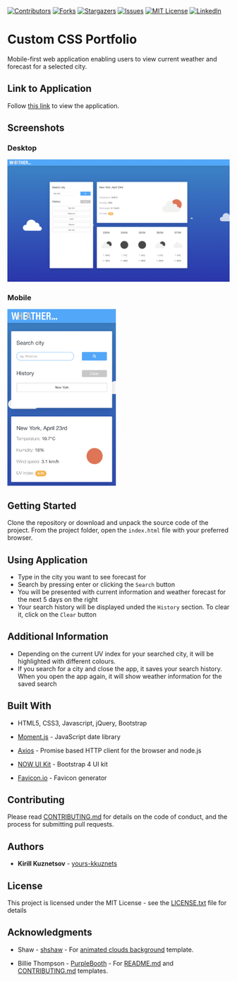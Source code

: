 [contributors-shield]: https://img.shields.io/github/contributors/yours-kkuznets/Wheather-Forecast.svg?style=flat-square
[contributors-url]: https://github.com/yours-kkuznets/Wheather-Forecast/graphs/contributors
[forks-shield]: https://img.shields.io/github/forks/yours-kkuznets/Wheather-Forecast.svg?style=flat-square
[forks-url]: https://github.com/yours-kkuznets/Wheather-Forecast/network/members
[stars-shield]: https://img.shields.io/github/stars/yours-kkuznets/Wheather-Forecast.svg?style=flat-square
[stars-url]: https://github.com/yours-kkuznets/Wheather-Forecast/stargazers
[issues-shield]: https://img.shields.io/github/issues/yours-kkuznets/Wheather-Forecast.svg?style=flat-square
[issues-url]: https://github.com/yours-kkuznets/Wheather-Forecast/issues
[license-shield]: https://img.shields.io/github/license/yours-kkuznets/Wheather-Forecast.svg?style=flat-square
[license-url]: https://github.com/yours-kkuznets/Wheather-Forecast/blob/master/LICENSE.txt
[linkedin-shield]: https://img.shields.io/badge/-LinkedIn-black.svg?style=flat-square&logo=linkedin&colorB=555
[linkedin-url]: https://linkedin.com/in/yourskkuznets

[![Contributors][contributors-shield]][contributors-url] [![Forks][forks-shield]][forks-url] [![Stargazers][stars-shield]][stars-url] [![Issues][issues-shield]][issues-url] [![MIT License][license-shield]][license-url] [![LinkedIn][linkedin-shield]][linkedin-url]

# Custom CSS Portfolio

Mobile-first web application enabling users to view current weather and forecast for a selected city.

## Link to Application

Follow [this link](https://yours-kkuznets.github.io/Wheather-Forecast/) to view the application.

## Screenshots

### Desktop

<img src="assets/img/desktop.png" alt="Custom CSS portfolio website desktop screenshot"/>

### Mobile

<img src="assets/img/mobile.png" height="400" alt="Custom CSS portfolio website mobile screenshot"/>

## Getting Started

Clone the repository or download and unpack the source code of the project. From the project folder, open the `index.html` file with your preferred browser.

## Using Application

- Type in the city you want to see forecast for
- Search by pressing enter or clicking the `Search` button
- You will be presented with current information and weather forecast for the next 5 days on the right
- Your search history will be displayed unded the `History` section. To clear it, click on the `Clear` button

## Additional Information

- Depending on the current UV index for your searched city, it will be highlighted with different colours.
- If you search for a city and close the app, it saves your search history. When you open the app again, it will show weather information for the saved search

## Built With

- HTML5, CSS3, Javascript, jQuery, Bootstrap

- [Moment.js](https://momentjs.com/) - JavaScript date library

- [Axios](https://github.com/axios/axios) - Promise based HTTP client for the browser and node.js

- [NOW UI Kit](https://demos.creative-tim.com/now-ui-kit/index.html) - Bootstrap 4 UI kit

- [Favicon.io](https://favicon.io/) - Favicon generator

## Contributing

Please read [CONTRIBUTING.md](https://github.com/yours-kkuznets/Wheather-Forecast/blob/master/CONTRIBUTING.md) for details on the code of conduct, and the process for submitting pull requests.

## Authors

- **Kirill Kuznetsov** - [yours-kkuznets](https://github.com/yours-kkuznets)

## License

This project is licensed under the MIT License - see the [LICENSE.txt](https://github.com/yours-kkuznets/Wheather-Forecast/blob/master/LICENSE.txt) file for details

## Acknowledgments

- Shaw - [shshaw](https://codepen.io/shshaw) - For [animated clouds background](https://codepen.io/shshaw/pen/DxJka) template.

* Billie Thompson - [PurpleBooth](https://gist.github.com/PurpleBooth) - For [README.md](https://gist.github.com/PurpleBooth/109311bb0361f32d87a2) and [CONTRIBUTING.md](https://gist.github.com/PurpleBooth/b24679402957c63ec426) templates.
